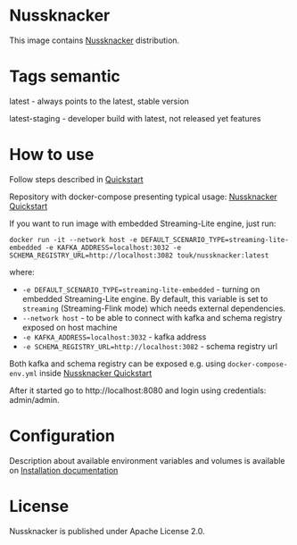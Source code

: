 # Nussknacker

This image contains [Nussknacker](http://nussknacker.io) distribution.

# Tags semantic

latest - always points to the latest, stable version

latest-staging - developer build with latest, not released yet features

# How to use

Follow steps described in [Quickstart](https://docs.nussknacker.io/quickstart/docker)

Repository with docker-compose presenting typical usage: [Nussknacker Quickstart](https://github.com/TouK/nussknacker-quickstart)

If you want to run image with embedded Streaming-Lite engine, just run:
```
docker run -it --network host -e DEFAULT_SCENARIO_TYPE=streaming-lite-embedded -e KAFKA_ADDRESS=localhost:3032 -e SCHEMA_REGISTRY_URL=http://localhost:3082 touk/nussknacker:latest
```
where:
- `-e DEFAULT_SCENARIO_TYPE=streaming-lite-embedded` - turning on embedded Streaming-Lite engine. By default, this variable is set to `streaming` (Streaming-Flink mode) which needs external dependencies.
- `--network host` - to be able to connect with kafka and schema registry exposed on host machine
- `-e KAFKA_ADDRESS=localhost:3032` - kafka address
- `-e SCHEMA_REGISTRY_URL=http://localhost:3082` - schema registry url

Both kafka and schema registry can be exposed e.g. using `docker-compose-env.yml` inside [Nussknacker Quickstart](https://github.com/TouK/nussknacker-quickstart)

After it started go to http://localhost:8080 and login using credentials: admin/admin.

# Configuration

Description about available environment variables and volumes is available on [Installation documentation](https://nussknacker.io/documentation/docs/installation_configuration_guide/Installation)

# License

Nussknacker is published under Apache License 2.0.